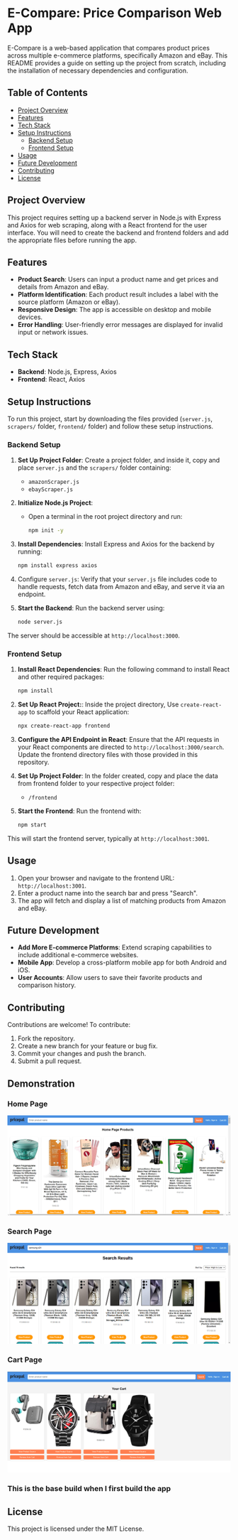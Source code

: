 # E-Compare: Price Comparison Web App

E-Compare is a web-based application that compares product prices across multiple e-commerce platforms, specifically Amazon and eBay. This README provides a guide on setting up the project from scratch, including the installation of necessary dependencies and configuration.

## Table of Contents

- [Project Overview](#project-overview)
- [Features](#features)
- [Tech Stack](#tech-stack)
- [Setup Instructions](#setup-instructions)
  - [Backend Setup](#backend-setup)
  - [Frontend Setup](#frontend-setup)
- [Usage](#usage)
- [Future Development](#future-development)
- [Contributing](#contributing)
- [License](#license)

## Project Overview

This project requires setting up a backend server in Node.js with Express and Axios for web scraping, along with a React frontend for the user interface. You will need to create the backend and frontend folders and add the appropriate files before running the app.

## Features

- **Product Search**: Users can input a product name and get prices and details from Amazon and eBay.
- **Platform Identification**: Each product result includes a label with the source platform (Amazon or eBay).
- **Responsive Design**: The app is accessible on desktop and mobile devices.
- **Error Handling**: User-friendly error messages are displayed for invalid input or network issues.

## Tech Stack

- **Backend**: Node.js, Express, Axios
- **Frontend**: React, Axios

## Setup Instructions

To run this project, start by downloading the files provided (`server.js`, `scrapers/` folder, `frontend/` folder) and follow these setup instructions.

### Backend Setup

1. **Set Up Project Folder**: Create a project folder, and inside it, copy and place `server.js` and the `scrapers/` folder containing:
   - `amazonScraper.js`
   - `ebayScraper.js`

2. **Initialize Node.js Project**:
   - Open a terminal in the root project directory and run:
     ```bash
     npm init -y
     ```

3. **Install Dependencies**: Install Express and Axios for the backend by running:
   ```bash
   npm install express axios

4. Configure `server.js`: Verify that your `server.js` file includes code to handle requests, fetch data from Amazon and eBay, and serve it via an endpoint.

5. **Start the Backend**: Run the backend server using:
   ```bash
   node server.js
   ```
   
The server should be accessible at `http://localhost:3000`.

### Frontend Setup

1. **Install React Dependencies**: Run the following command to install React and other required packages:
    ```bash
    npm install
    ```

2. **Set Up React Project:**: Inside the project directory, Use `create-react-app` to scaffold your React application:
   ```bash
   npx create-react-app frontend
   ```

3. **Configure the API Endpoint in React**: Ensure that the API requests in your React components are directed to `http://localhost:3000/search`. Update the frontend directory files with those provided in this repository.

4. **Set Up Project Folder**: In the folder created, copy and place the data from frontend folder to your respective project folder:
   - `/frontend`

4. **Start the Frontend**: Run the frontend with:
   ```bash
   npm start
   ```
   
This will start the frontend server, typically at `http://localhost:3001`.

## Usage

1. Open your browser and navigate to the frontend URL: `http://localhost:3001`.
2. Enter a product name into the search bar and press "Search".
3. The app will fetch and display a list of matching products from Amazon and eBay.

## Future Development

- **Add More E-commerce Platforms**: Extend scraping capabilities to include additional e-commerce websites.
- **Mobile App**: Develop a cross-platform mobile app for both Android and iOS.
- **User Accounts**: Allow users to save their favorite products and comparison history.

## Contributing

Contributions are welcome! To contribute:
1. Fork the repository.
2. Create a new branch for your feature or bug fix.
3. Commit your changes and push the branch.
4. Submit a pull request.

## Demonstration

### Home Page

![Home Screen](./public/homescreen.png)

### Search Page

![Search Screen](./public/searchscreen.png)

### Cart Page

![Cart Screen](./public/cartscreen.png)

### This is the base build when I first build the app


## License

This project is licensed under the MIT License.
